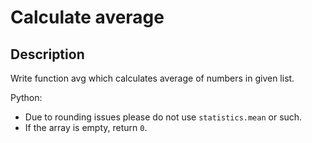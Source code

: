 # Calculate average

## Description

Write function avg which calculates average of numbers in given list.

Python:

- Due to rounding issues please do not use `statistics.mean` or such.
- If the array is empty, return `0`.
